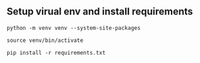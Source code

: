 ## Setup virual env and install requirements

`python -m venv venv --system-site-packages `

`source venv/bin/activate`

`pip install -r requirements.txt`

